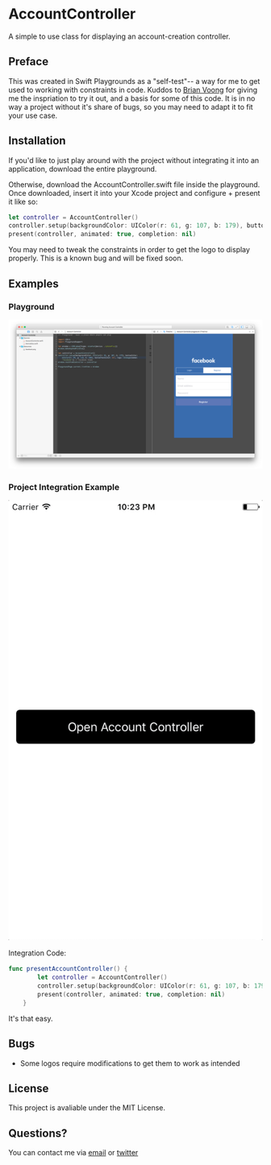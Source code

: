 # AccountController
A simple to use class for displaying an account-creation controller.

## Preface
This was created in Swift Playgrounds as a "self-test"-- a way for me to get used to working with constraints in code. Kuddos to [Brian Voong](https://twitter.com/buildthatapp) for giving me the inspriation to try it out, and a basis for some of this code. It is in no way a project without it's share of bugs, so you may need to adapt it to fit your use case.

## Installation
If you'd like to just play around with the project without integrating it into an application, download the entire playground.

Otherwise, download the AccountController.swift file inside the playground. Once downloaded, insert it into your Xcode project and configure + present it like so:
```swift
let controller = AccountController()
controller.setup(backgroundColor: UIColor(r: 61, g: 107, b: 179), buttonColor: UIColor(r: 94, g: 118, b: 188), buttonTextColor: nil, logo: UIImage(named: "facebook"))
present(controller, animated: true, completion: nil)
```
You may need to tweak the constraints in order to get the logo to display properly. This is a known bug and will be fixed soon.

## Examples
### Playground
![Example One](https://raw.githubusercontent.com/JordanOsterberg/AccountController/master/Example1.png)

### Project Integration Example
![Example Two](https://raw.githubusercontent.com/JordanOsterberg/AccountController/master/Example2.gif)

Integration Code:
```swift
func presentAccountController() {
        let controller = AccountController()
        controller.setup(backgroundColor: UIColor(r: 61, g: 107, b: 179), buttonColor: UIColor(r: 94, g: 118, b: 188), buttonTextColor: nil, logo: UIImage(named: "facebook"))
        present(controller, animated: true, completion: nil)
    }
```
It's that easy.

## Bugs
* Some logos require modifications to get them to work as intended 

## License
This project is avaliable under the MIT License.

## Questions?
You can contact me via [email](mailto:jordan.osterberg@shadowsystems.tech) or [twitter](https://www.twitter.com/osterbergjordan)
